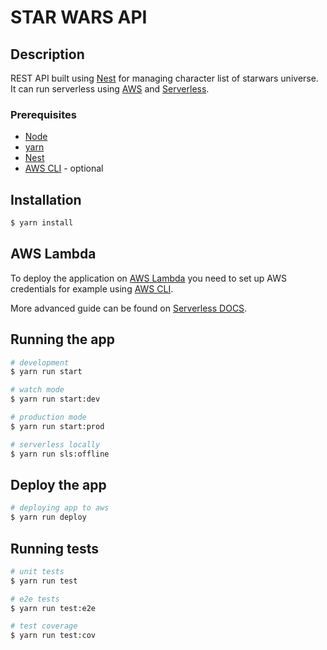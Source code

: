 # STAR WARS API

## Description

REST API built using [Nest](https://github.com/nestjs/nest) for managing character list of starwars universe. 
It can run serverless using [AWS](https://aws.amazon.com/lambda) and [Serverless](https://www.serverless.com/framework/docs/providers/aws/).

### Prerequisites

- [Node](https://nodejs.org/en/)
- [yarn](https://classic.yarnpkg.com/en/docs/install)
- [Nest](https://github.com/nestjs/nest)
- [AWS CLI](https://github.com/nestjs/nest) - optional

## Installation

```bash
$ yarn install
```

## AWS Lambda

To deploy the application on [AWS Lambda](https://aws.amazon.com/lambda) you need to set up AWS credentials for example
using [AWS CLI](https://docs.aws.amazon.com/cli/latest/userguide/install-cliv2.html).

More advanced guide can be found on [Serverless DOCS](https://www.serverless.com/framework/docs/providers/aws/guide/credentials/).

## Running the app

```bash
# development
$ yarn run start

# watch mode
$ yarn run start:dev

# production mode
$ yarn run start:prod

# serverless locally
$ yarn run sls:offline
```

## Deploy the app

```bash
# deploying app to aws
$ yarn run deploy
```

## Running tests

```bash
# unit tests
$ yarn run test

# e2e tests
$ yarn run test:e2e

# test coverage
$ yarn run test:cov
```